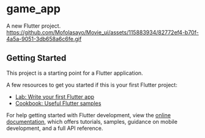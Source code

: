 # game_app

A new Flutter project.
https://github.com/Mofolasayo/Movie_ui/assets/115883934/82772ef4-b70f-4a5a-9051-3db658a6c6fe.gif
## Getting Started

This project is a starting point for a Flutter application.

A few resources to get you started if this is your first Flutter project:

- [Lab: Write your first Flutter app](https://docs.flutter.dev/get-started/codelab)
- [Cookbook: Useful Flutter samples](https://docs.flutter.dev/cookbook)

For help getting started with Flutter development, view the
[online documentation](https://docs.flutter.dev/), which offers tutorials,
samples, guidance on mobile development, and a full API reference.
